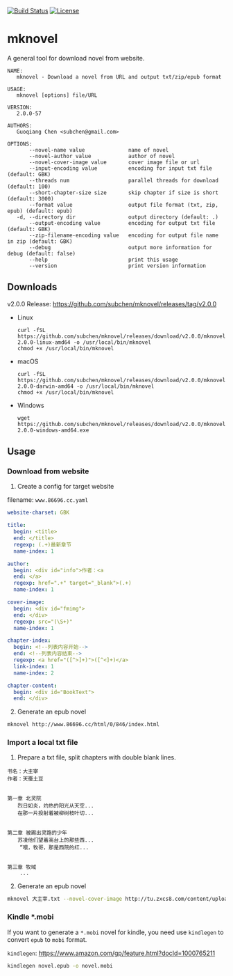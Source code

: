 [![Build Status](https://travis-ci.org/subchen/mknovel.svg?branch=master)](https://travis-ci.org/subchen/mknovel)
[![License](http://img.shields.io/badge/License-Apache_2-red.svg?style=flat)](http://www.apache.org/licenses/LICENSE-2.0)


# mknovel

A general tool for download novel from website.

```
NAME:
   mknovel - Download a novel from URL and output txt/zip/epub format

USAGE:
   mknovel [options] file/URL

VERSION:
   2.0.0-57

AUTHORS:
   Guoqiang Chen <subchen@gmail.com>

OPTIONS:
       --novel-name value              name of novel
       --novel-author value            author of novel
       --novel-cover-image value       cover image file or url
       --input-encoding value          encoding for input txt file (default: GBK)
       --threads num                   parallel threads for download (default: 100)
       --short-chapter-size size       skip chapter if size is short (default: 3000)
       --format value                  output file format (txt, zip, epub) (default: epub)
   -d, --directory dir                 output directory (default: .)
       --output-encoding value         encoding for output txt file (default: GBK)
       --zip-filename-encoding value   encoding for output file name in zip (default: GBK)
       --debug                         output more information for debug (default: false)
       --help                          print this usage
       --version                       print version information
```

## Downloads

v2.0.0 Release: https://github.com/subchen/mknovel/releases/tag/v2.0.0

- Linux

    ```
    curl -fSL https://github.com/subchen/mknovel/releases/download/v2.0.0/mknovel-2.0.0-linux-amd64 -o /usr/local/bin/mknovel
    chmod +x /usr/local/bin/mknovel
    ```

- macOS

    ```
    curl -fSL https://github.com/subchen/mknovel/releases/download/v2.0.0/mknovel-2.0.0-darwin-amd64 -o /usr/local/bin/mknovel
    chmod +x /usr/local/bin/mknovel
    ```

- Windows

    ```
    wget https://github.com/subchen/mknovel/releases/download/v2.0.0/mknovel-2.0.0-windows-amd64.exe
    ```

## Usage

### Download from website

1. Create a config for target website

filename: `www.86696.cc.yaml`

```yaml
website-charset: GBK

title:
  begin: <title>
  end: </title>
  regexp: (.+)最新章节
  name-index: 1

author:
  begin: <div id="info">作者：<a
  end: </a>
  regexp: href=".+" target="_blank">(.+)
  name-index: 1

cover-image:
  begin: <div id="fmimg">
  end: </div>
  regexp: src="(\S+)"
  name-index: 1

chapter-index:
  begin: <!--列表内容开始-->
  end: <!--列表内容结束-->
  regexp: <a href="([^>]+)">([^<]+)</a>
  link-index: 1
  name-index: 2

chapter-content:
  begin: <div id="BookText">
  end: </div>
```

2. Generate an epub novel

```bash
mknovel http://www.86696.cc/html/0/846/index.html
```

### Import a local txt file

1. Prepare a txt file, split chapters with double blank lines. 

```
书名：大主宰
作者：天蚕土豆


第一章 北灵院
　　烈日如炎，灼热的阳光从天空...
　　在那一片投射着被柳树枝叶切...


第二章 被踢出灵路的少年
　　苏凌他们望着高台上的那些西...
    “喂，牧哥，那是西院的红...


第三章 牧域
    ...
```

2. Generate an epub novel

```bash
mknovel 大主宰.txt --novel-cover-image http://tu.zxcs8.com/content/uploadfile/201707/f3cc1499602096.jpg
```

### Kindle *.mobi

If you want to generate a `*.mobi` novel for kindle, you need use `kindlegen` to convert `epub` to `mobi` format.

`kindlegen`: https://www.amazon.com/gp/feature.html?docId=1000765211

```bash
kindlegen novel.epub -o novel.mobi
```
